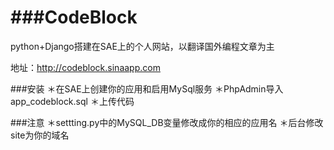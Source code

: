 ###CodeBlock
=========

python+Django搭建在SAE上的个人网站，以翻译国外编程文章为主

地址：http://codeblock.sinaapp.com

###安装
＊在SAE上创建你的应用和启用MySql服务
＊PhpAdmin导入app_codeblock.sql
＊上传代码

###注意
＊settting.py中的MySQL_DB变量修改成你的相应的应用名
＊后台修改site为你的域名

